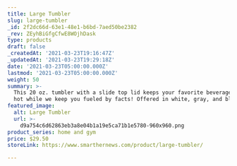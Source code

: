 ```yaml
---
title: Large Tumbler
slug: large-tumbler
_id: 2f2dc66d-63e1-48e1-b6bd-7aed50be2382
_rev: ZEyhBiGfgCfwE8WOjhDask
type: products
draft: false
_createdAt: '2021-03-23T19:16:47Z'
_updatedAt: '2021-03-23T19:29:18Z'
date: '2021-03-23T05:00:00.000Z'
lastmod: '2021-03-23T05:00:00.000Z'
weight: 50
summary: >-
  This 20 oz. tumbler with a slide top lid keeps your favorite beverage cold or
  hot while we keep you fueled by facts! Offered in white, gray, and black.
featured_image:
  alt: Large Tumbler
  url: >-
    d9a754c6d62863eb3a8e04b1a19e5ca71b1e5780-960x960.png
product_series: home and gym
price: $29.50
storeLink: https://www.smarthernews.com/product/large-tumbler/

---
```

 